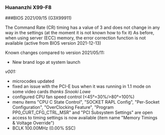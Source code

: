 ### Huananzhi X99-F8
###BIOS 2021/09/15 (G3X99911)

The Command Rate (CR) timing has a value of 3 and does not change in any way in the settings (at the moment it is not known how to fix it)
As before, when using server (ECC) memory, the error correction function is not available (active from BIOS version 2021-12-13)

Known changes compared to version 2021/05/11:

+ New brand logo at system launch

*v001:*
* microcodes updated
* fixed an issue with the PCI-E bus when it was running in 1.1 mode on some video cards *thanks Snooki Lowe*
* configured CPU fan speed control (<45°=30%/>80°=100%)
* menu items "CPU C State Control", "SOCKET RAPL Config", "Per-Socket Configuration", "OverClocking Feature", "Program PP0_CURT_CFG_CTRL_MSR" and "PCI Subsystem Settings" are open
* access to timing settings is now available (item name "Memory Timings & Voltage Override")
* BCLK 100.00MHz (0.00% SSC)